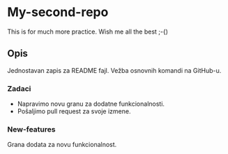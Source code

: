 # My-second-repo
This is for much more practice. Wish me all the best ;-{)

## Opis
Jednostavan zapis za README fajl.
Vežba osnovnih komandi na GitHub-u.

### Zadaci
- Napravimo novu granu za dodatne funkcionalnosti.
- Pošaljimo pull request za svoje izmene.
### New-features
Grana dodata za novu funkcionalnost.
